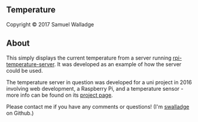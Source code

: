 
## Temperature

Copyright © 2017 Samuel Walladge


## About

This simply displays the current temperature from a server running
[rpi-temperature-server](https://github.com/swalladge/rpi-temperature-server).
It was developed as an example of how the server could be used.

The temperature server in question was developed for a uni project in 2016
involving web development, a Raspberry Pi, and a temperature sensor - more info
can be found on its [project
page](https://github.com/swalladge/rpi-temperature-server).

Please contact me if you have any comments or questions! (I'm
[swalladge](https://github.com/swalladge/) on Github.)
